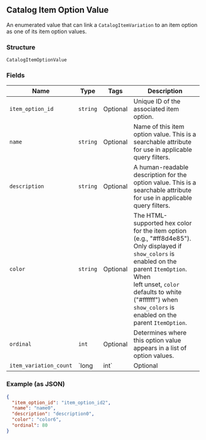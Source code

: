 ## Catalog Item Option Value

An enumerated value that can link a
`CatalogItemVariation` to an item option as one of
its item option values.

### Structure

`CatalogItemOptionValue`

### Fields

| Name | Type | Tags | Description |
|  --- | --- | --- | --- |
| `item_option_id` | `string` | Optional | Unique ID of the associated item option. |
| `name` | `string` | Optional | Name of this item option value. This is a searchable attribute for use in applicable query filters. |
| `description` | `string` | Optional | A human-readable description for the option value. This is a searchable attribute for use in applicable query filters. |
| `color` | `string` | Optional | The HTML-supported hex color for the item option (e.g., "#ff8d4e85").<br>Only displayed if `show_colors` is enabled on the parent `ItemOption`. When<br>left unset, `color` defaults to white ("#ffffff") when `show_colors` is<br>enabled on the parent `ItemOption`. |
| `ordinal` | `int` | Optional | Determines where this option value appears in a list of option values. |
| `item_variation_count` | `long|int` | Optional | The number of `CatalogItemVariation`s that<br>currently use this item option value. Present only if `retrieve_counts`<br>was specified on the request used to retrieve the parent item option of this<br>value. |

### Example (as JSON)

```json
{
  "item_option_id": "item_option_id2",
  "name": "name0",
  "description": "description0",
  "color": "color6",
  "ordinal": 80
}
```

